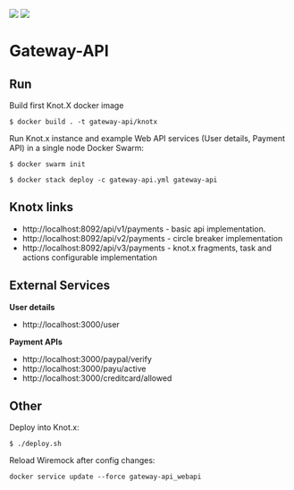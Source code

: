 [![][license img]][license]
[![][gitter img]][gitter]


# Gateway-API


## Run
Build first Knot.X docker image
```
$ docker build . -t gateway-api/knotx
```

Run Knot.x instance and example Web API services (User details, Payment API) in a single node Docker Swarm:
```
$ docker swarm init

$ docker stack deploy -c gateway-api.yml gateway-api
```

## Knotx links

 - http://localhost:8092/api/v1/payments - basic api implementation.
 - http://localhost:8092/api/v2/payments - circle breaker implementation
 - http://localhost:8092/api/v3/payments - knot.x fragments, task and actions configurable implementation
 
## External Services

**User details**
- http://localhost:3000/user

**Payment APIs**
- http://localhost:3000/paypal/verify
- http://localhost:3000/payu/active
- http://localhost:3000/creditcard/allowed

## Other
Deploy into Knot.x:
```
$ ./deploy.sh
```

Reload Wiremock after config changes:
```
docker service update --force gateway-api_webapi
```



[license]:https://github.com/Cognifide/knotx/blob/master/LICENSE
[license img]:https://img.shields.io/badge/License-Apache%202.0-blue.svg

[gitter]:https://gitter.im/Knotx/Lobby
[gitter img]:https://badges.gitter.im/Knotx/knotx-extensions.svg



